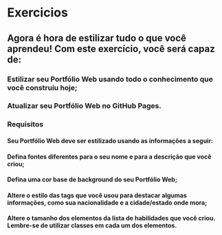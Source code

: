 # Exercicios

## Agora é hora de estilizar tudo o que você aprendeu! Com este exercício, você será capaz de:

### Estilizar seu Portfólio Web usando todo o conhecimento que você construiu hoje;

### Atualizar seu Portfólio Web no GitHub Pages.

### Requisitos

#### Seu Portfólio Web deve ser estilizado usando as informações a seguir:

####  Defina fontes diferentes para o seu nome e para a descrição que você criou;

#### Defina uma cor base de background do seu Portfólio Web;

#### Altere o estilo das tags que você usou para destacar algumas informações, como sua nacionalidade e a cidade/estado onde mora;

#### Altere o tamanho dos elementos da lista de habilidades que você criou. Lembre-se de utilizar classes em cada um dos elementos.